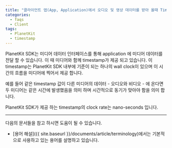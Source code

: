```yaml
---
title: "클라이언트 앱(App, Application)에서 오디오 및 영상 데이터를 받아 올때 Timestamp가 있는데 어떤 의미인가요?"
categories:
  - faqs
  - Client
tags:
  - PlanetKit
  - timestamp
---
```


PlanetKit SDK는 미디어 데이터 인터페이스를 통해 application 에 미디어 데이터를 전달 할 수 있습니다. 이 때 미디어와 함께 timestamp가 제공 되고 있습니다.
이 timestamp는 PlanetKit SDK 내부에 기준이 되는 하나의 wall clock이 있으며 이 시간의 흐름을 미디어에 찍어서 제공 합니다.


예를 들어 같은 timestamp 값이 다른 미디어의 데이터 - 오디오와 비디오 - 에 온다면 두 미디어는 같은 시간에 발생했음을 의미 하며 시간적으로 동기가 맞아야 함을 의미 합니다.


PlanetKit SDK가 제공 하는 timestamp의 clock rate는 nano-seconds 입니다.

----

다음의 문서들을 참고 하시면 도움이 될 수 있습니다.
* [용어 해설]({{ site.baseurl }}/documents/article/terminology)에서는 기본적으로 사용하고 있는 용어를 설명하고 있습니다.





